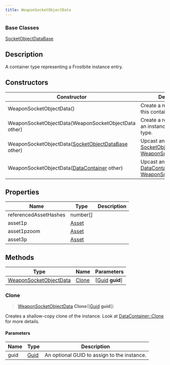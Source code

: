 ```yaml
---
title: WeaponSocketObjectData
---
```

### Base Classes

[SocketObjectDataBase](SocketObjectDataBase)

## Description

A container type representing a Frostbite instance entry.

## Constructors

| Constructor                                                                       | Description                                                                                                                         |
| --------------------------------------------------------------------------------- | ----------------------------------------------------------------------------------------------------------------------------------- |
| WeaponSocketObjectData()                                                          | Create a new instance of this container type.                                                                                       |
| WeaponSocketObjectData(WeaponSocketObjectData other)                              | Create a reference copy of an instance of the same type.                                                                            |
| WeaponSocketObjectData([SocketObjectDataBase](SocketObjectDataBase) other)        | Upcast an instance of type [SocketObjectDataBase](SocketObjectDataBase) to [WeaponSocketObjectData](WeaponSocketObjectData).        |
| WeaponSocketObjectData([DataContainer](/vext/ref/shared/class/datacontainer) other) | Upcast an instance of type [DataContainer](/vext/ref/shared/class/datacontainer) to [WeaponSocketObjectData](WeaponSocketObjectData). |

## Properties

| Name                  | Type           | Description |
| --------------------- | -------------- | ----------- |
| referencedAssetHashes | number\[\]     |             |
| asset1p               | [Asset](Asset) |             |
| asset1pzoom           | [Asset](Asset) |             |
| asset3p               | [Asset](Asset) |             |

## Methods

| Type                                             | Name            | Parameters                                     |
| ------------------------------------------------ | --------------- | ---------------------------------------------- |
| [WeaponSocketObjectData](WeaponSocketObjectData) | [Clone](#clone) | \[[Guid](/vext/ref/shared/class/guid) **guid**\] |

### Clone

> [WeaponSocketObjectData](WeaponSocketObjectData) **Clone**(\[[Guid](/vext/ref/shared/class/guid) **guid**\])

Creates a shallow-copy clone of the instance. Look at [DataContainer::Clone](/vext/ref/shared/class/datacontainer#clone) for more details.

#### Parameters

| Name | Type         | Description                                 |
| ---- | ------------ | ------------------------------------------- |
| guid | [Guid](Guid) | An optional GUID to assign to the instance. |
